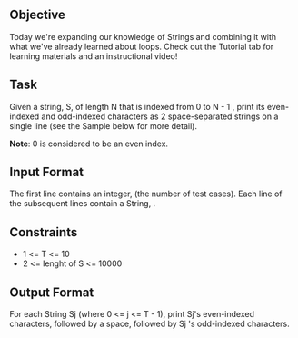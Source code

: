 ## Objective

Today we're expanding our knowledge of Strings and combining it with what we've already learned about loops. Check out the Tutorial tab for learning materials and an instructional video!

## Task

Given a string, S, of length N that is indexed from 0 to N - 1 , print its even-indexed and odd-indexed characters as 2 space-separated strings on a single line (see the Sample below for more detail).

**Note**: 0 is considered to be an even index.

## Input Format

The first line contains an integer,  (the number of test cases).
Each line  of the  subsequent lines contain a String, .

## Constraints

* 1 <= T <= 10
* 2 <= lenght of S <= 10000

## Output Format

For each String Sj (where 0 <= j <= T - 1), print Sj's even-indexed characters, followed by a space, followed by Sj 's odd-indexed characters.